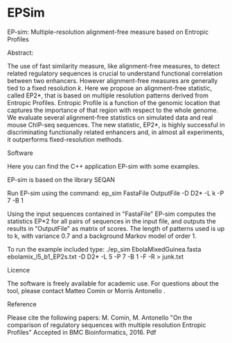 # EPSim


EP-sim: Multiple-resolution alignment-free measure based on Entropic Profiles

Abstract:

The use of fast similarity measure, like alignment-free measures, to detect related regulatory sequences is crucial to understand functional correlation between two enhancers. However alignment-free measures are generally tied to a fixed resolution $k$. Here we propose an alignment-free statistic, called EP2*, that is based on multiple resolution patterns derived from Entropic Profiles. Entropic Profile is a function of the genomic location that captures the importance of that region with respect to the whole genome. We evaluate several alignment-free statistics on simulated data and real mouse ChIP-seq sequences. The new statistic, EP2*, is highly successful in discriminating functionally related enhancers and, in almost all experiments, it outperforms fixed-resolution methods.

Software

Here you can find the C++ application EP-sim with some examples.

EP-sim is based on the library SEQAN

Run EP-sim using the command:
ep_sim FastaFile OutputFile -D D2* -L k -P 7 -B 1

Using the input sequences contained in "FastaFile" EP-sim computes the statistics EP*2 for all pairs of sequences in the input file, and outputs the results in "OutputFile" as matrix of scores. The length of patterns used is up to k, with variance 0.7 and a background Markov model of order 1.

To run the example included type:
./ep_sim EbolaMixedGuinea.fasta ebolamix_l5_b1_EP2s.txt -D D2* -L 5 -P 7 -B 1 -F -R > junk.txt


Licence

The software is freely available for academic use.
For questions about the tool, please contact Matteo Comin or Morris Antonello .


Reference

Please cite the following papers:
M. Comin, M. Antonello
"On the comparison of regulatory sequences with multiple resolution Entropic Profiles"
Accepted in BMC Bioinformatics, 2016. Pdf

 

 
